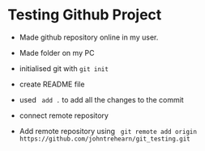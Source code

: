 # Testing Github Project

- Made github repository online in my user.

- Made folder on my PC

- initialised git with `git init`

- create README file

- used ` add .` to add all the changes to the commit

- connect remote repository

- Add remote repository using ` git remote add origin https://github.com/johntrehearn/git_testing.git`



